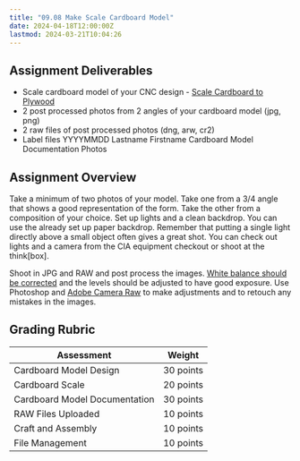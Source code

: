 ```yaml
---
title: "09.08 Make Scale Cardboard Model"
date: 2024-04-18T12:00:00Z
lastmod: 2024-03-21T10:04:26
---
```


## Assignment Deliverables

- Scale cardboard model of your CNC design - [Scale Cardboard to Plywood](../../../../making/scale-cardboard-to-plywood.md)
- 2 post processed photos from 2 angles of your cardboard model (jpg, png)
- 2 raw files of post processed photos (dng, arw, cr2)
- Label files YYYYMMDD Lastname Firstname Cardboard Model Documentation Photos

## Assignment Overview

Take a minimum of two photos of your model. Take one from a 3/4 angle that shows a good representation of the form. Take the other from a composition of your choice. Set up lights and a clean backdrop. You can use the already set up paper backdrop. Remember that putting a single light directly above a small object often gives a great shot. You can check out lights and a camera from the CIA equipment checkout or shoot at the think[box].

Shoot in JPG and RAW and post process the images. [White balance should be corrected](https://www.youtube.com/watch?v=m0yZEWUSahk) and the levels should be adjusted to have good exposure. Use Photoshop and [Adobe Camera Raw](https://www.youtube.com/watch?v=11jwSwUu2WI) to make adjustments and to retouch any mistakes in the images.

## Grading Rubric

<div class="responsive-table-markdown">

| Assessment                    | Weight    |
| ----------------------------- | --------- |
| Cardboard Model Design        | 30 points |
| Cardboard Scale               | 20 points |
| Cardboard Model Documentation | 30 points |
| RAW Files Uploaded            | 10 points |
| Craft and Assembly            | 10 points |
| File Management               | 10 points |

</div>
